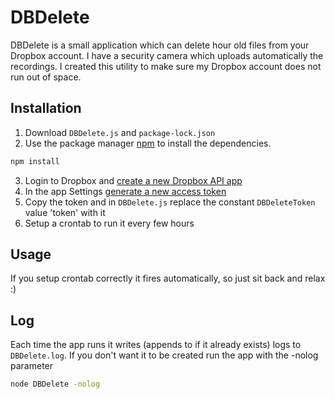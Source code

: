 # DBDelete

DBDelete is a small application which can delete <x> hour old files from your Dropbox account. I have a security camera which uploads automatically the recordings. I created this utility to make sure my Dropbox account does not run out of space.

## Installation

1. Download `DBDelete.js` and `package-lock.json`
2. Use the package manager [npm](https://www.npmjs.com/get-npm) to install the dependencies.
```bash
npm install
```
3. Login to Dropbox and [create a new Dropbox API app](https://www.dropbox.com/developers/apps/create)
4. In the app Settings [generate a new access token](https://www.dropbox.com/developers/reference/oauth-guide)
5. Copy the token and in `DBDelete.js` replace the constant `DBDeleteToken` value 'token' with it
6. Setup a crontab to run it every few hours


## Usage

If you setup crontab correctly it fires automatically, so just sit back and relax :)

## Log

Each time the app runs it writes (appends to if it already exists) logs to `DBDelete.log`. If you don't want it to be created run the app with the -nolog parameter
```bash
node DBDelete -nolog
```